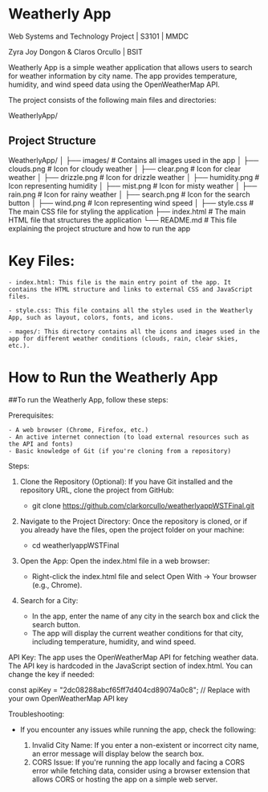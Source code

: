 # Weatherly App


Web Systems and Technology Project | S3101 | MMDC


Zyra Joy Dongon & Claros Orcullo | BSIT



Weatherly App is a simple weather application that allows users to search for weather information by city name. 
The app provides temperature, humidity, and wind speed data using the OpenWeatherMap API.



The project consists of the following main files and directories:

WeatherlyApp/

## Project Structure

WeatherlyApp/ │ ├── images/ # Contains all images used in the app │ ├── clouds.png # Icon for cloudy weather │ ├── clear.png # Icon for clear weather │ ├── drizzle.png # Icon for drizzle weather │ ├── humidity.png # Icon representing humidity │ ├── mist.png # Icon for misty weather │ ├── rain.png # Icon for rainy weather │ ├── search.png # Icon for the search button │ ├── wind.png # Icon representing wind speed │ ├── style.css # The main CSS file for styling the application ├── index.html # The main HTML file that structures the application └── README.md # This file explaining the project structure and how to run the app






# Key Files:
    - index.html: This file is the main entry point of the app. It contains the HTML structure and links to external CSS and JavaScript files.

    - style.css: This file contains all the styles used in the Weatherly App, such as layout, colors, fonts, and icons.

    - mages/: This directory contains all the icons and images used in the app for different weather conditions (clouds, rain, clear skies, etc.).

# How to Run the Weatherly App

##To run the Weatherly App, follow these steps:

Prerequisites:

    - A web browser (Chrome, Firefox, etc.)
    - An active internet connection (to load external resources such as the API and fonts)
    - Basic knowledge of Git (if you're cloning from a repository)

Steps:

1. Clone the Repository (Optional): If you have Git installed and the repository URL, clone the project from GitHub:

    - git clone https://github.com/clarkorcullo/weatherlyappWSTFinal.git

2. Navigate to the Project Directory: Once the repository is cloned, or if you already have the files, open the project folder on your machine:

    - cd weatherlyappWSTFinal

3. Open the App: Open the index.html file in a web browser:

    - Right-click the index.html file and select Open With → Your browser (e.g., Chrome).

4. Search for a City:

    - In the app, enter the name of any city in the search box and click the search button.
    - The app will display the current weather conditions for that city, including temperature, humidity, and wind speed.


API Key:
The app uses the OpenWeatherMap API for fetching weather data. The API key is hardcoded in the JavaScript section of index.html. You can change the key if needed:

const apiKey = "2dc08288abcf65ff7d404cd89074a0c8";  // Replace with your own OpenWeatherMap API key


Troubleshooting:

- If you encounter any issues while running the app, check the following:

    1. Invalid City Name: If you enter a non-existent or incorrect city name, an error message will display below the search box.
    2. CORS Issue: If you're running the app locally and facing a CORS error while fetching data, consider using a browser extension that allows CORS or hosting the app on a simple web server.


